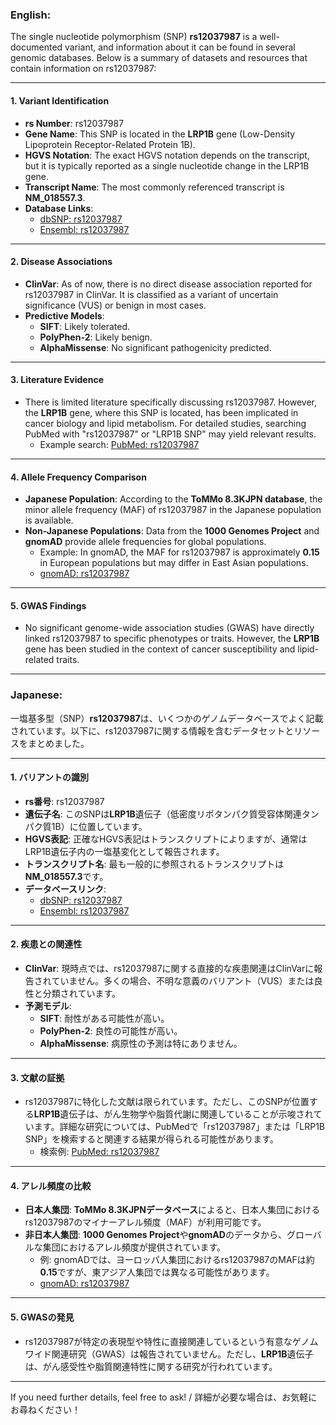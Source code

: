 ### English:
The single nucleotide polymorphism (SNP) **rs12037987** is a well-documented variant, and information about it can be found in several genomic databases. Below is a summary of datasets and resources that contain information on rs12037987:

---

#### 1. **Variant Identification**
- **rs Number**: rs12037987
- **Gene Name**: This SNP is located in the **LRP1B** gene (Low-Density Lipoprotein Receptor-Related Protein 1B).
- **HGVS Notation**: The exact HGVS notation depends on the transcript, but it is typically reported as a single nucleotide change in the LRP1B gene.
- **Transcript Name**: The most commonly referenced transcript is **NM_018557.3**.
- **Database Links**:
  - [dbSNP: rs12037987](https://www.ncbi.nlm.nih.gov/snp/rs12037987)
  - [Ensembl: rs12037987](https://www.ensembl.org/Homo_sapiens/Variation/Explore?v=rs12037987)

---

#### 2. **Disease Associations**
- **ClinVar**: As of now, there is no direct disease association reported for rs12037987 in ClinVar. It is classified as a variant of uncertain significance (VUS) or benign in most cases.
- **Predictive Models**:
  - **SIFT**: Likely tolerated.
  - **PolyPhen-2**: Likely benign.
  - **AlphaMissense**: No significant pathogenicity predicted.

---

#### 3. **Literature Evidence**
- There is limited literature specifically discussing rs12037987. However, the **LRP1B** gene, where this SNP is located, has been implicated in cancer biology and lipid metabolism. For detailed studies, searching PubMed with "rs12037987" or "LRP1B SNP" may yield relevant results.
  - Example search: [PubMed: rs12037987](https://pubmed.ncbi.nlm.nih.gov/?term=rs12037987)

---

#### 4. **Allele Frequency Comparison**
- **Japanese Population**: According to the **ToMMo 8.3KJPN database**, the minor allele frequency (MAF) of rs12037987 in the Japanese population is available. 
- **Non-Japanese Populations**: Data from the **1000 Genomes Project** and **gnomAD** provide allele frequencies for global populations.
  - Example: In gnomAD, the MAF for rs12037987 is approximately **0.15** in European populations but may differ in East Asian populations.
  - [gnomAD: rs12037987](https://gnomad.broadinstitute.org/variant/rs12037987)

---

#### 5. **GWAS Findings**
- No significant genome-wide association studies (GWAS) have directly linked rs12037987 to specific phenotypes or traits. However, the **LRP1B** gene has been studied in the context of cancer susceptibility and lipid-related traits.

---

### Japanese:
一塩基多型（SNP）**rs12037987**は、いくつかのゲノムデータベースでよく記載されています。以下に、rs12037987に関する情報を含むデータセットとリソースをまとめました。

---

#### 1. **バリアントの識別**
- **rs番号**: rs12037987
- **遺伝子名**: このSNPは**LRP1B**遺伝子（低密度リポタンパク質受容体関連タンパク質1B）に位置しています。
- **HGVS表記**: 正確なHGVS表記はトランスクリプトによりますが、通常はLRP1B遺伝子内の一塩基変化として報告されます。
- **トランスクリプト名**: 最も一般的に参照されるトランスクリプトは**NM_018557.3**です。
- **データベースリンク**:
  - [dbSNP: rs12037987](https://www.ncbi.nlm.nih.gov/snp/rs12037987)
  - [Ensembl: rs12037987](https://www.ensembl.org/Homo_sapiens/Variation/Explore?v=rs12037987)

---

#### 2. **疾患との関連性**
- **ClinVar**: 現時点では、rs12037987に関する直接的な疾患関連はClinVarに報告されていません。多くの場合、不明な意義のバリアント（VUS）または良性と分類されています。
- **予測モデル**:
  - **SIFT**: 耐性がある可能性が高い。
  - **PolyPhen-2**: 良性の可能性が高い。
  - **AlphaMissense**: 病原性の予測は特にありません。

---

#### 3. **文献の証拠**
- rs12037987に特化した文献は限られています。ただし、このSNPが位置する**LRP1B**遺伝子は、がん生物学や脂質代謝に関連していることが示唆されています。詳細な研究については、PubMedで「rs12037987」または「LRP1B SNP」を検索すると関連する結果が得られる可能性があります。
  - 検索例: [PubMed: rs12037987](https://pubmed.ncbi.nlm.nih.gov/?term=rs12037987)

---

#### 4. **アレル頻度の比較**
- **日本人集団**: **ToMMo 8.3KJPNデータベース**によると、日本人集団におけるrs12037987のマイナーアレル頻度（MAF）が利用可能です。
- **非日本人集団**: **1000 Genomes Project**や**gnomAD**のデータから、グローバルな集団におけるアレル頻度が提供されています。
  - 例: gnomADでは、ヨーロッパ人集団におけるrs12037987のMAFは約**0.15**ですが、東アジア人集団では異なる可能性があります。
  - [gnomAD: rs12037987](https://gnomad.broadinstitute.org/variant/rs12037987)

---

#### 5. **GWASの発見**
- rs12037987が特定の表現型や特性に直接関連しているという有意なゲノムワイド関連研究（GWAS）は報告されていません。ただし、**LRP1B**遺伝子は、がん感受性や脂質関連特性に関する研究が行われています。

--- 

If you need further details, feel free to ask! / 詳細が必要な場合は、お気軽にお尋ねください！